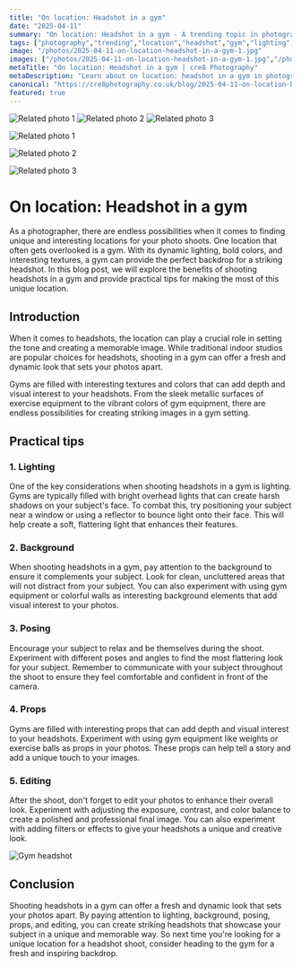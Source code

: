 ```yaml
---
title: "On location: Headshot in a gym"
date: "2025-04-11"
summary: "On location: Headshot in a gym - A trending topic in photography."
tags: ["photography","trending","location","headshot","gym","lighting","background","posing","props","editing","unique","dynamic"]
image: "/photos/2025-04-11-on-location-headshot-in-a-gym-1.jpg"
images: ["/photos/2025-04-11-on-location-headshot-in-a-gym-1.jpg","/photos/2025-04-11-on-location-headshot-in-a-gym-2.jpg","/photos/2025-04-11-on-location-headshot-in-a-gym-3.jpg"]
metaTitle: "On location: Headshot in a gym | cre8 Photography"
metaDescription: "Learn about on location: headshot in a gym in photography with practical tips and insights."
canonical: "https://cre8photography.co.uk/blog/2025-04-11-on-location-headshot-in-a-gym"
featured: true
---
```


<!-- Gallery as HTML -->

<div class="grid grid-cols-1 sm:grid-cols-2 md:grid-cols-3 gap-4">
  <img src="/photos/2025-04-11-on-location-headshot-in-a-gym-1.jpg" alt="Related photo 1" class="w-full rounded-lg" />
<img src="/photos/2025-04-11-on-location-headshot-in-a-gym-2.jpg" alt="Related photo 2" class="w-full rounded-lg" />
<img src="/photos/2025-04-11-on-location-headshot-in-a-gym-3.jpg" alt="Related photo 3" class="w-full rounded-lg" />
</div>


<!-- Gallery as Markdown -->
![Related photo 1](/photos/2025-04-11-on-location-headshot-in-a-gym-1.jpg)


![Related photo 2](/photos/2025-04-11-on-location-headshot-in-a-gym-2.jpg)


![Related photo 3](/photos/2025-04-11-on-location-headshot-in-a-gym-3.jpg)



# On location: Headshot in a gym

As a photographer, there are endless possibilities when it comes to finding unique and interesting locations for your photo shoots. One location that often gets overlooked is a gym. With its dynamic lighting, bold colors, and interesting textures, a gym can provide the perfect backdrop for a striking headshot. In this blog post, we will explore the benefits of shooting headshots in a gym and provide practical tips for making the most of this unique location.

## Introduction

When it comes to headshots, the location can play a crucial role in setting the tone and creating a memorable image. While traditional indoor studios are popular choices for headshots, shooting in a gym can offer a fresh and dynamic look that sets your photos apart.

Gyms are filled with interesting textures and colors that can add depth and visual interest to your headshots. From the sleek metallic surfaces of exercise equipment to the vibrant colors of gym equipment, there are endless possibilities for creating striking images in a gym setting.

## Practical tips

### 1. Lighting

One of the key considerations when shooting headshots in a gym is lighting. Gyms are typically filled with bright overhead lights that can create harsh shadows on your subject's face. To combat this, try positioning your subject near a window or using a reflector to bounce light onto their face. This will help create a soft, flattering light that enhances their features.

### 2. Background

When shooting headshots in a gym, pay attention to the background to ensure it complements your subject. Look for clean, uncluttered areas that will not distract from your subject. You can also experiment with using gym equipment or colorful walls as interesting background elements that add visual interest to your photos.

### 3. Posing

Encourage your subject to relax and be themselves during the shoot. Experiment with different poses and angles to find the most flattering look for your subject. Remember to communicate with your subject throughout the shoot to ensure they feel comfortable and confident in front of the camera.

### 4. Props

Gyms are filled with interesting props that can add depth and visual interest to your headshots. Experiment with using gym equipment like weights or exercise balls as props in your photos. These props can help tell a story and add a unique touch to your images.

### 5. Editing

After the shoot, don't forget to edit your photos to enhance their overall look. Experiment with adjusting the exposure, contrast, and color balance to create a polished and professional final image. You can also experiment with adding filters or effects to give your headshots a unique and creative look.

![Gym headshot](/path/to/image)

## Conclusion

Shooting headshots in a gym can offer a fresh and dynamic look that sets your photos apart. By paying attention to lighting, background, posing, props, and editing, you can create striking headshots that showcase your subject in a unique and memorable way. So next time you're looking for a unique location for a headshot shoot, consider heading to the gym for a fresh and inspiring backdrop.

